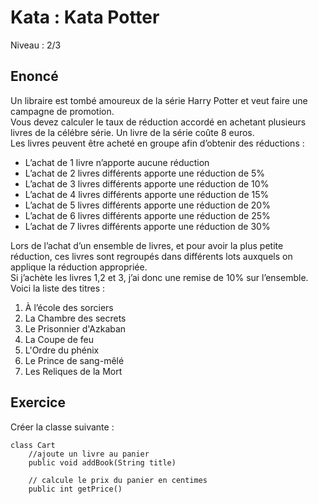 # Kata : Kata Potter
Niveau : 2/3 

## Enoncé
Un libraire est tombé amoureux de la série Harry Potter et veut faire une campagne de promotion.    
Vous devez calculer le taux de réduction accordé en achetant plusieurs livres de la célébre série. Un livre de la série coûte 8 euros.  
Les livres peuvent être acheté en groupe afin d’obtenir des réductions :  
- L’achat de 1 livre n’apporte aucune réduction
- L’achat de 2 livres différents apporte une réduction de 5%
- L’achat de 3 livres différents apporte une réduction de 10%
- L’achat de 4 livres différents apporte une réduction de 15%
- L’achat de 5 livres différents apporte une réduction de 20%
- L’achat de 6 livres différents apporte une réduction de 25% 
- L’achat de 7 livres différents apporte une réduction de 30%

Lors de l’achat d’un ensemble de livres, et pour avoir la plus petite réduction, ces livres sont regroupés dans différents lots auxquels on applique la réduction appropriée.  
Si j’achète les livres 1,2 et 3, j’ai donc une remise de 10% sur l’ensemble.  
Voici la liste des titres :
1. À l’école des sorciers
2. La Chambre des secrets 
3. Le Prisonnier d'Azkaban 
4. La Coupe de feu
5. L'Ordre du phénix
6. Le Prince de sang-mêlé 
7. Les Reliques de la Mort

## Exercice
Créer la classe suivante :
```
class Cart
    //ajoute un livre au panier
    public void addBook(String title)
    
    // calcule le prix du panier en centimes 
    public int getPrice()
```